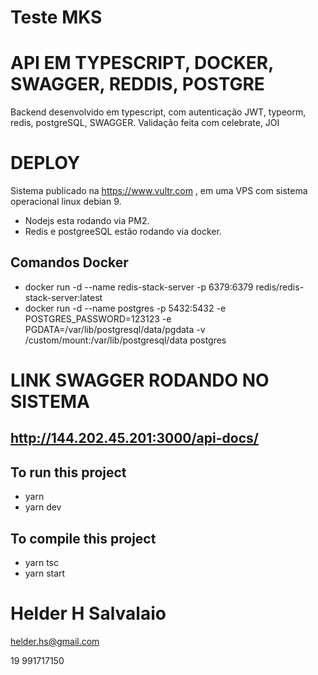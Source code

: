 # Teste MKS



# API EM TYPESCRIPT, DOCKER, SWAGGER, REDDIS, POSTGRE
Backend desenvolvido em typescript, com autenticação JWT, typeorm, redis, postgreSQL, SWAGGER.
Validação feita com celebrate, JOI

# DEPLOY
Sistema publicado na https://www.vultr.com , em uma VPS com sistema operacional linux debian 9.
* Nodejs esta rodando via PM2.
* Redis e postgreeSQL estão rodando via docker.
## Comandos Docker
* docker run -d --name redis-stack-server -p 6379:6379 redis/redis-stack-server:latest
* docker run -d --name postgres -p 5432:5432 -e POSTGRES_PASSWORD=123123 -e PGDATA=/var/lib/postgresql/data/pgdata -v /custom/mount:/var/lib/postgresql/data postgres

# LINK SWAGGER RODANDO NO SISTEMA

## http://144.202.45.201:3000/api-docs/



## To run this project

- yarn
- yarn dev

## To compile this project

* yarn tsc
* yarn start

# Helder H Salvalaio

helder.hs@gmail.com

19 991717150
